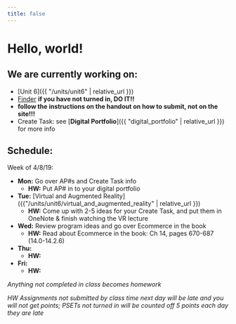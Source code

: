 ```yaml
---
title: false
---
```


# Hello, world!

## We are currently working on:
* [Unit 6]({{ "/units/unit6" | relative_url }})
* [Finder](https://docs.cs50.net/2018/ap/problems/finder/finder.html) **if you have not turned in, DO IT!!**
* [</Unit5>](http://docs.cs50.net/2018/ap/problems/unit5/unit5.html) **follow the instructions on the handout on how to submit, not on the site!!!**
* Create Task: see [**Digital Portfolio**]({{ "digital_portfolio" | relative_url }}) for more info

## Schedule:

Week of 4/8/19:
  - **Mon:** Go over AP#s and Create Task info
    - **HW:** Put AP# in to your digital portfolio
  - **Tue:** [Virtual and Augmented Reality]({{"/units/unit6/virtual_and_augmented_reality" | relative_url }})
    - **HW:** Come up with 2-5 ideas for your Create Task, and put them in OneNote & finish watching the VR lecture 
  - **Wed:** Review program ideas and go over Ecommerce in the book
    - **HW:** Read about Ecommerce in the book: Ch 14, pages 670-687 (14.0-14.2.6)
  - **Thu:**
    - **HW:**
  - **Fri:**
    - **HW:**

  *Anything not completed in class becomes homework*

  *HW Assignments not submitted by class time next day will be late and you will not get points; PSETs not turned in will be counted off 5 points each day they are late*


<!--
This is CS50 AP, Harvard University's introduction to the intellectual enterprises of computer science and the art of programming for students in high school, which satisfies the College Board's new AP CS Principles curriculum framework.
-->
<!--
<iframe src="https://www.youtube.com/embed/tZxLMIk_SaY?playlist=GAB6Gm7pTTA"></iframe>
-->
